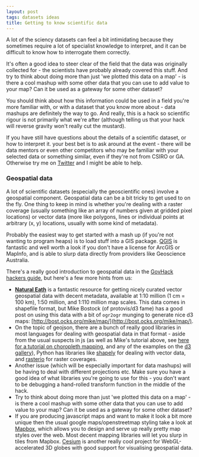 ```yaml
---
layout: post
tags: datasets ideas
title: Getting to know scientific data
---
```


A lot of the sciency datasets can feel a bit intimidating because they sometimes require a lot of specialist knowledge to interpret, and it can be difficult to know how to interrogate them correctly.

It's often a good idea to steer clear of the field that the data was originally collected for - the scientists have probably already covered this stuff. And try to think about doing more than just 'we plotted this data on a map' - is there a cool mashup with some other data that you can use to add value to your map? Can it be used as a gateway for some other dataset?

You should think about how this information could be used in a field you're more familiar with, or with a dataset that you know more about - data mashups are definitely the way to go. And really, this is a hack so scientific rigour is not primarily what we're after (although telling us that your hack will reverse gravity won't really cut the mustard).

If you have still have questions about the details of a scientific dataset, or how to interpret it. your best bet is to ask around at the event - there will be data mentors or even other competitors who may be familiar with your selected data or something similar, even if they're not from CSIRO or GA. Otherwise try me on [Twitter](http://twitter.com/jesserobertson) and I might be able to help.

### Geospatial data

A lot of scientific datasets (especially the geoscientific ones) involve a geospatial component. Geospatial data can be a bit tricky to get used to on the fly. One thing to keep in mind is whether you're dealing with a raster coverage (usually something like an array of numbers given at gridded pixel locations) or vector data (more like polygons, lines or individual points at arbitrary (x, y) locations, usually with some kind of metadata).

Probably the easiest way to get started with a mash up (if you're not wanting to program heaps) is to load stuff into a GIS package. [QGIS](http://www.qgis.org/en/site/) is fantastic and well worth a look if you don't have a license for ArcGIS or MapInfo, and is able to slurp data directly from providers like Geoscience Australia.

There's a really good introduction to geospatial data in the [GovHack hackers guide](), but here's a few more hints from us:

- [**Natural Eath**](http://www.naturalearthdata.com/) is a fantastic resource for getting nicely curated vector geospatial data with decent metadata, available at 1:10 million (1 cm = 100 km), 1:50 million, and 1:110 million map scales. This data comes in shapefile format, but Mike Bostock (of protovis/d3 fame) has a good post on using this data with a bit of `ogr2ogr` munging to generate nice d3 maps: [http://bost.ocks.org/mike/map/](http://bost.ocks.org/mike/map/).
- On the topic of geojson, there are a bunch of really good libraries in most languages for dealing with geospatial data in that format - aside from the usual suspects in js (as well as Mike's tutorial above, see [here for a tutorial on choropleth mapping](http://blog.visual.ly/how-to-make-choropleth-maps-in-d3/), and any of the examples on the [d3 gallery](https://github.com/mbostock/d3/wiki/Gallery)), Python has libraries like [shapely](https://github.com/Toblerity/Shapely) for dealing with vector data, and [rasterio](https://github.com/mapbox/rasterio) for raster coverages.
- Another issue (which will be especially important for data mashups) will be having to deal with different projections etc. Make sure you have a good idea of what libraries you're going to use for this - you don't want to be debugging a hand-rolled transform function in the middle of the hack.
- Try to think about doing more than just 'we plotted this data on a map' - is there a cool mashup with some other data that you can use to add value to your map? Can it be used as a gateway for some other dataset?
- If you are producing javascript maps and want to make it look a bit more unique then the usual google maps/openstreetmap styling take a look at [Mapbox](https://www.mapbox.com/), which allows you to design and serve up really pretty map styles over the web. Most decent mapping libraries will let you slurp in tiles from Mapbox. [Cesium](http://cesiumjs.org/) is another really cool project for WebGL-accelerated 3D globes with good support for visualising geospatial data.
